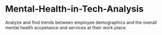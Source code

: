 # Mental-Health-in-Tech-Analysis
Analyze and find trends between employee demographics and the overall mental health accpetance and services at their work place. 
